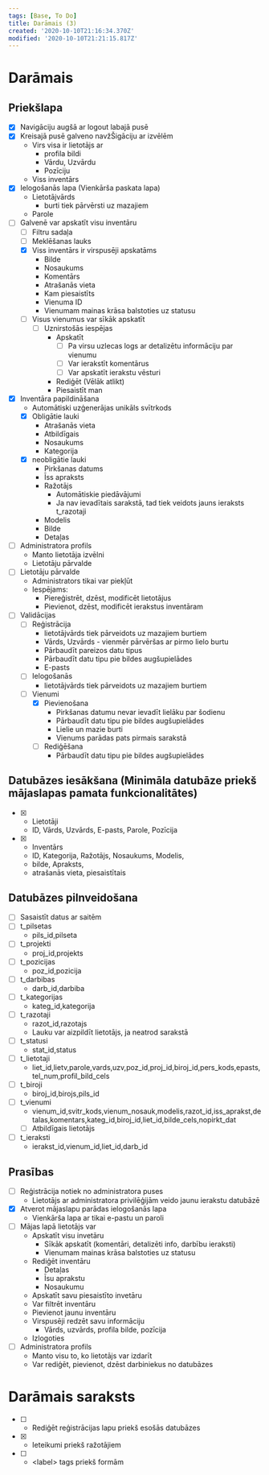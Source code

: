 ```yaml
---
tags: [Base, To Do]
title: Darāmais (3)
created: '2020-10-10T21:16:34.370Z'
modified: '2020-10-10T21:21:15.817Z'
---
```


# Darāmais
## Priekšlapa
- [x] Navigāciju augšā ar logout labajā pusē
- [x] Kreisajā pusē galveno navžŠigāciju ar izvēlēm
  - Virs visa ir lietotājs ar
    - profila bildi
    - Vārdu, Uzvārdu
    - Pozīciju
  - Viss inventārs
- [x] Ielogošanās lapa (Vienkārša paskata lapa)
  - Lietotājvārds
      - burti tiek pārvērsti uz mazajiem
  - Parole
- [ ] Galvenē var apskatīt visu inventāru
  - [ ] Filtru sadaļa
  - [ ] Meklēšanas lauks
  - [x] Viss inventārs ir virspusēji apskatāms
      - Bilde
      - Nosaukums
      - Komentārs
      - Atrašanās vieta
      - Kam piesaistīts
      - Vienuma ID
      - Vienumam mainas krāsa balstoties uz statusu
  - [ ] Visus vienumus var sīkāk apskatīt
      - [ ] Uznirstošās iespējas
          - Apskatīt
              - [ ] Pa virsu uzlecas logs ar detalizētu informāciju par vienumu
              - [ ] Var ierakstīt komentārus
              - [ ] Var apskatīt ierakstu vēsturi
          - Rediģēt (Vēlāk atlikt)
          - Piesaistīt man
- [x] Inventāra papildināšana
    - Automātiski uzģenerājas unikāls svītrkods
    - [x] Obligātie lauki
        - Atrašanās vieta
        - Atbildīgais
        - Nosaukums
        - Kategorija
    - [x] neobligātie lauki
        - Pirkšanas datums
        - Īss apraksts
        - Ražotājs
            - Automātiskie piedāvājumi
            - Ja nav ievadītais sarakstā, tad tiek veidots jauns ieraksts t_razotaji
        - Modelis
        - Bilde
        - Detaļas
- [ ] Administratora profils
  - Manto lietotāja izvēlni
  - Lietotāju pārvalde
- [ ] Lietotāju pārvalde
  - Administrators tikai var piekļūt
  - Iespējams:
    - Piereģistrēt, dzēst, modificēt lietotājus
    - Pievienot, dzēst, modificēt ierakstus inventāram
- [ ] Validācijas
    - [ ] Reģistrācija
        - lietotājvārds tiek pārveidots uz mazajiem burtiem
        - Vārds, Uzvārds - vienmēr pārvēršas ar pirmo lielo burtu
        - Pārbaudīt pareizos datu tipus
        - Pārbaudīt datu tipu pie bildes augšupielādes
        - E-pasts
    - [ ] Ielogošanās
        - lietotājvārds tiek pārveidots uz mazajiem burtiem
    - [ ] Vienumi
        - [x] Pievienošana
            - Pirkšanas datumu nevar ievadīt lielāku par šodienu
            - Pārbaudīt datu tipu pie bildes augšupielādes
            - Lielie un mazie burti
            - Vienums parādas pats pirmais sarakstā
        - [ ] Rediģēšana
            - Pārbaudīt datu tipu pie bildes augšupielādes

## Datubāzes iesākšana (Minimāla datubāze priekš mājaslapas pamata funkcionalitātes)
- [x] - Lietotāji
  - ID, Vārds, Uzvārds, E-pasts, Parole, Pozīcija 
- [x] - Inventārs
  - ID, Kategorija, Ražotājs, Nosaukums, Modelis, 
  - bilde, Apraksts,
  - atrašanās vieta,  piesaistītais

## Datubāzes pilnveidošana
- [ ] Sasaistīt datus ar saitēm
- [ ] t_pilsetas
    - pils_id,pilseta
- [ ] t_projekti
    - proj_id,projekts
- [ ] t_pozicijas
    - poz_id,pozicija
- [ ] t_darbibas 
    - darb_id,darbiba
- [ ] t_kategorijas 
    - kateg_id,kategorija
- [ ] t_razotaji 
    - razot_id,razotajs
    - Lauku var aizpildīt lietotājs, ja neatrod sarakstā
- [ ] t_statusi 
    - stat_id,status
- [ ] t_lietotaji
    - liet_id,lietv,parole,vards,uzv,poz_id,proj_id,biroj_id,pers_kods,epasts,tel_num,profil_bild_cels
- [ ] t_biroji
    - biroj_id,birojs,pils_id
- [ ] t_vienumi
    - vienum_id,svitr_kods,vienum_nosauk,modelis,razot_id,iss_aprakst,detalas,komentars,kateg_id,biroj_id,liet_id,bilde_cels,nopirkt_dat
    - [ ] Atbildīgais lietotājs
- [ ] t_ieraksti
    - ierakst_id,vienum_id,liet_id,darb_id


## Prasības
- [ ] Reģistrācija notiek no administratora puses
  - Lietotājs ar administratora privilēģijām veido jaunu ierakstu datubāzē
- [x] Atverot mājaslapu parādas ielogošanās lapa
  - Vienkārša lapa ar tikai e-pastu un paroli
- [ ] Mājas lapā lietotājs var
  - Apskatīt visu invetāru
      - Sīkāk apskatīt (komentāri, detalizēti info, darbību ieraksti)
      - Vienumam mainas krāsa balstoties uz statusu
  - Rediģēt inventāru
      - Detaļas
      - Īsu aprakstu
      - Nosaukumu
  - Apskatīt savu piesaistīto invetāru
  - Var filtrēt inventāru
  - Pievienot jaunu inventāru
  - Virspusēji redzēt savu informāciju
      - Vārds, uzvārds, profila bilde, pozīcija
  - Izlogoties
- [ ] Administratora profils
  - Manto visu to, ko lietotājs var izdarīt
  - Var rediģēt, pievienot, dzēst darbiniekus no datubāzes

# Darāmais saraksts
- [ ] - Rediģēt reģistrācijas lapu priekš esošās datubāzes
- [x] - Ieteikumi priekš ražotājiem
- [ ] - \<label> tags priekš formām

